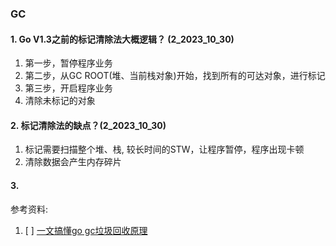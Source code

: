 ### GC


#### 1. Go V1.3之前的标记清除法大概逻辑？ (2_2023_10_30)
1. 第一步，暂停程序业务
2. 第二步，从GC ROOT(堆、当前栈对象)开始，找到所有的可达对象，进行标记
3. 第三步，开启程序业务
4. 清除未标记的对象

#### 2. 标记清除法的缺点？(2_2023_10_30)
1. 标记需要扫描整个堆、栈, 较长时间的STW，让程序暂停，程序出现卡顿
2. 清除数据会产生内存碎片

#### 3. 
   





参考资料:
1. [ ] [一文搞懂go gc垃圾回收原理](https://juejin.cn/post/7111515970669117447)
